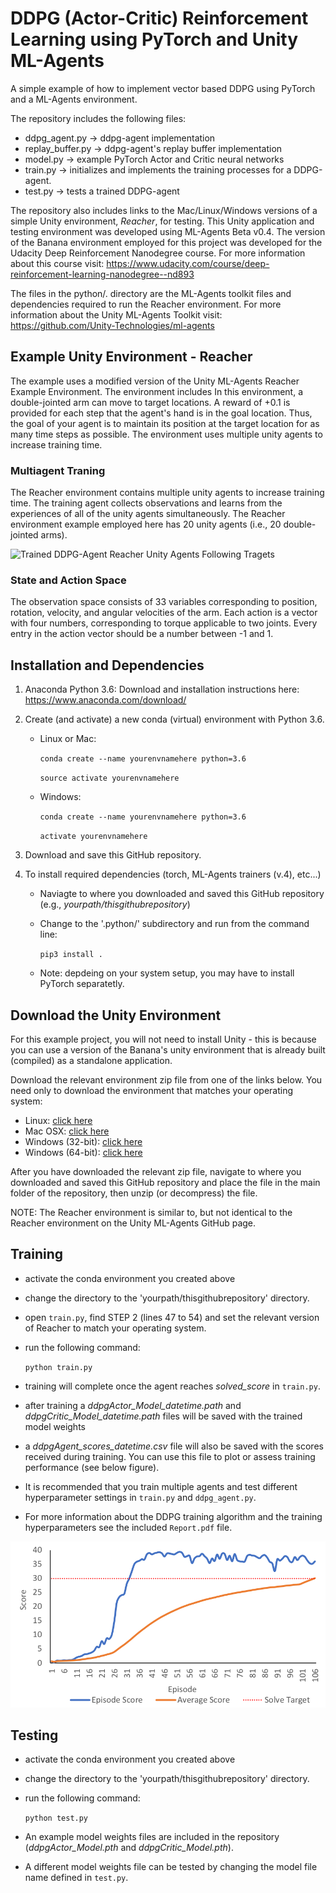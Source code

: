 # DDPG (Actor-Critic) Reinforcement Learning using PyTorch and Unity ML-Agents
A simple example of how to implement vector based DDPG using PyTorch and a ML-Agents environment.

The repository includes the following files:
- ddpg_agent.py -> ddpg-agent implementation
- replay_buffer.py -> ddpg-agent's replay buffer implementation
- model.py -> example PyTorch Actor and Critic neural networks
- train.py -> initializes and implements the training processes for a DDPG-agent.
- test.py -> tests a trained DDPG-agent

The repository also includes links to the Mac/Linux/Windows versions of a simple Unity environment, *Reacher*, for testing.
This Unity application and testing environment was developed using ML-Agents Beta v0.4. The version of the Banana environment employed for this project was developed for the Udacity Deep Reinforcement Nanodegree course. For more information about this course visit: https://www.udacity.com/course/deep-reinforcement-learning-nanodegree--nd893

The files in the python/. directory are the ML-Agents toolkit files and dependencies required to run the Reacher environment.
For more information about the Unity ML-Agents Toolkit visit: https://github.com/Unity-Technologies/ml-agents

## Example Unity Environment - Reacher
The example uses a modified version of the Unity ML-Agents Reacher Example Environment.
The environment includes In this environment, a double-jointed arm can move to target locations. 
A reward of +0.1 is provided for each step that the agent's hand is in the goal location. 
Thus, the goal of your agent is to maintain its position at the target location for as many 
time steps as possible. The environment uses multiple unity agents to increase training time.

### Multiagent Traning
The Reacher environment contains multiple unity agents to increase training time. The training agent collects observations and learns from the experiences of all of the unity agents simultaneously. The Reacher environment example employed here has 20 unity agents (i.e., 20 double-jointed arms).

![Trained DDPG-Agent Reacher Unity Agents Following Tragets](media/reachertask.gif)

### State and Action Space
The observation space consists of 33 variables corresponding to
position, rotation, velocity, and angular velocities of the arm. 
Each action is a vector with four numbers, corresponding to torque 
applicable to two joints. Every entry in the action vector should 
be a number between -1 and 1. 

## Installation and Dependencies
1. Anaconda Python 3.6: Download and installation instructions here: https://www.anaconda.com/download/

2. Create (and activate) a new conda (virtual) environment with Python 3.6.
	- Linux or Mac:
	
		`conda create --name yourenvnamehere python=3.6`
	
		`source activate yourenvnamehere`

	- Windows:
	
		`conda create --name yourenvnamehere python=3.6`
	
		`activate yourenvnamehere`

3. Download and save this GitHub repository.

4. To install required dependencies (torch, ML-Agents trainers (v.4), etc...)
	- Naviagte to where you downloaded and saved this GitHub repository (e.g., *yourpath/thisgithubrepository*) 
	- Change to the '.python/' subdirectory and run from the command line:
	
		`pip3 install .`

	- Note: depdeing on your system setup, you may have to install PyTorch separatetly. 
		
## Download the Unity Environment
For this example project, you will not need to install Unity - this is because you can use a version of the Banana's unity environment that is already built (compiled) as a standalone application. 

Download the relevant environment zip file from one of the links below. You need only to download the environment that matches your operating system:

- Linux: [click here](https://s3-us-west-1.amazonaws.com/udacity-drlnd/P2/Reacher/Reacher_Linux.zip)
- Mac OSX: [click here](https://s3-us-west-1.amazonaws.com/udacity-drlnd/P2/Reacher/Reacher.app.zip)
- Windows (32-bit): [click here](https://s3-us-west-1.amazonaws.com/udacity-drlnd/P2/Reacher/Reacher_Windows_x86.zip)
- Windows (64-bit): [click here](https://s3-us-west-1.amazonaws.com/udacity-drlnd/P2/Reacher/Reacher_Windows_x86_64.zip)

After you have downloaded the relevant zip file, navigate to where you downloaded and saved this GitHub repository and place the file in the main folder of the repository, then unzip (or decompress) the file.

NOTE: The Reacher environment is similar to, but not identical to the Reacher environment on the Unity ML-Agents GitHub page. 

## Training
 - activate the conda environment you created above
 - change the directory to the 'yourpath/thisgithubrepository' directory.
 - open `train.py`, find STEP 2 (lines 47 to 54) and set the relevant version of Reacher to match your operating system.
 - run the following command:
 
 	`python train.py`
	
 - training will complete once the agent reaches *solved_score* in `train.py`.
 - after training a *ddpgActor_Model_datetime.path* and *ddpgCritic_Model_datetime.path* files will be saved with the trained model weights
 - a *ddpgAgent_scores_datetime.csv* file will also be saved with the scores received during training. You can use this file to plot or assess training performance (see below figure).
 - It is recommended that you train multiple agents and test different hyperparameter settings in `train.py` and `ddpg_agent.py`.
 - For more information about the DDPG training algorithm and the training hyperparameters see the included `Report.pdf` file.

 ![Example of agent performance (score) as a function of training episodes](media/exampleTrainingScoresGraph.png)


## Testing
 - activate the conda environment you created above
 - change the directory to the 'yourpath/thisgithubrepository' directory.
 - run the following command:
 
 	`python test.py`
	
 - An example model weights files are included in the repository (*ddpgActor_Model.pth* and *ddpgCritic_Model.pth*).
 - A different model weights file can be tested by changing the model file name defined in `test.py`.
